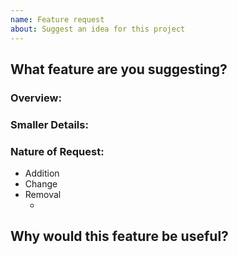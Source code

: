 ```yaml
---
name: Feature request
about: Suggest an idea for this project
---
```


<!-- ⚠️⚠️ DO NOT DELETE THIS! feature_request_template ⚠️⚠️ -->
<!-- Please read our Rules of Conduct: CODE_OF_CONDUCT -->
<!-- Please search existing issues to avoid creating duplicates. -->

## What feature are you suggesting?
### Overview:
<!-- Describe the feature you'd like. -->

### Smaller Details: 
<!-- These may include specific methods of implementation etc. -->

### Nature of Request:  
<!-- Remove all that do not apply to your request.  -->
- Addition
- Change
- Removal
  - <!--  Removal of certain features or implementation due to a specific issue/bug or because of low quality code, etc.  -->

## Why would this feature be useful?
